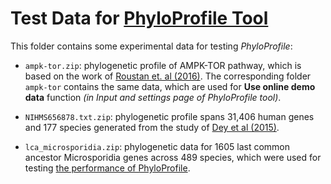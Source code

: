 # Test Data for [PhyloProfile Tool](https://github.com/BIONF/PhyloProfile)

This folder contains some experimental data for testing *PhyloProfile*:

- `ampk-tor.zip`: phylogenetic profile of AMPK-TOR pathway, which is based on the work of [Roustan et. al (2016)](https://doi.org/10.1093/jxb/erw211). The corresponding folder `ampk-tor` contains the same data, which are used for **Use online demo data** function *(in Input and settings page of PhyloProfile tool)*.

- `NIHMS656878.txt.zip`: phylogenetic profile spans 31,406 human genes and 177 species generated from the study of [Dey et al (2015)](https://www.ncbi.nlm.nih.gov/pmc/articles/PMC5016211/).

- `lca_microsporidia.zip`: phylogenetic data for 1605 last common ancestor Microsporidia genes across 489 species, which were used for testing [the performance of PhyloProfile](https://github.com/BIONF/PhyloProfile/wiki/Performance-test).
